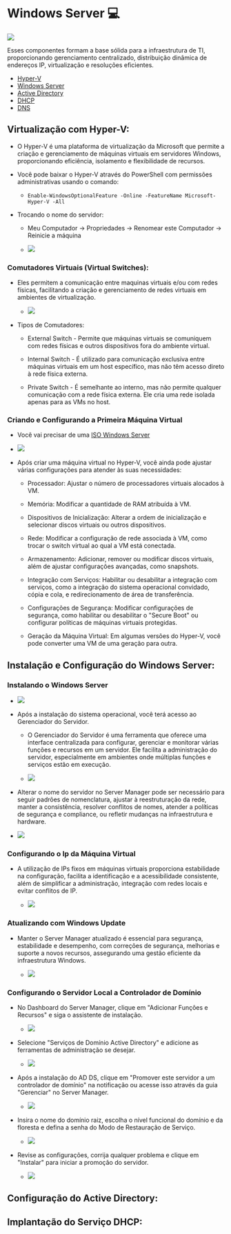 # Windows Server 💻

<a name="logo" href="https://www.artstation.com/matd2d"><img src="w-server.png" /></a>

Esses componentes formam a base sólida para a infraestrutura de TI, proporcionando gerenciamento centralizado, distribuição dinâmica de endereços IP, virtualização e resoluções eficientes.

* [Hyper-V](#Virtualização-com-Hyper-V)
* [Windows Server](#Instalação-e-Configuração-do-Windows-Server)
* [Active Directory](#Configuração-do-Active-Directory)
* [DHCP](#Implantação-do-Serviço-DHCP)
* [DNS](#Instalação-e-Configuração-do-Windows-Server)

## Virtualização com Hyper-V:

* O Hyper-V é uma plataforma de virtualização da Microsoft que permite a criação e gerenciamento de máquinas virtuais em servidores Windows, proporcionando eficiência, isolamento e flexibilidade de recursos.

* Você pode baixar o Hyper-V através do PowerShell com permissões administrativas usando o comando:
  
  * `Enable-WindowsOptionalFeature -Online -FeatureName Microsoft-Hyper-V -All`
 
* Trocando o nome do servidor:
  
  * Meu Computador -> Propriedades -> Renomear este Computador -> Reinicie a máquina
  
   * <img src="p-nome.png" />
 
### Comutadores Virtuais (Virtual Switches):
* Eles permitem a comunicação entre maquinas virtuais e/ou com redes físicas, facilitando a criação e gerenciamento de redes virtuais em ambientes de virtualização.

  * <img src="gcv.png" />
  
* Tipos de Comutadores:
  
  * External Switch - Permite que máquinas virtuais se comuniquem com redes físicas e outros dispositivos fora do ambiente virtual.
    
  * Internal Switch - É utilizado para comunicação exclusiva entre máquinas virtuais em um host específico, mas não têm acesso direto à rede física externa.
    
  * Private Switch - É semelhante ao interno, mas não permite qualquer comunicação com a rede física externa. Ele cria uma rede isolada apenas para as VMs no host.

### Criando e Configurando a Primeira Máquina Virtual

*  Você vai precisar de uma [ISO Windows Server](https://www.microsoft.com/en-us/software-download/windowsinsiderpreviewserver?wa=wsignin1.0)

  * <img src="p-vm.png" />

* Após criar uma máquina virtual no Hyper-V, você ainda pode ajustar várias configurações para atender às suas necessidades:
  
  * Processador: Ajustar o número de processadores virtuais alocados à VM.
    
  * Memória: Modificar a quantidade de RAM atribuída à VM.
    
  * Dispositivos de Inicialização: Alterar a ordem de inicialização e selecionar discos virtuais ou outros dispositivos.
    
  * Rede: Modificar a configuração de rede associada à VM, como trocar o switch virtual ao qual a VM está conectada.
    
  * Armazenamento: Adicionar, remover ou modificar discos virtuais, além de ajustar configurações avançadas, como snapshots.
    
  * Integração com Serviços: Habilitar ou desabilitar a integração com serviços, como a integração do sistema operacional convidado, cópia e cola, e redirecionamento de área de transferência.
    
  * Configurações de Segurança: Modificar configurações de segurança, como habilitar ou desabilitar o "Secure Boot" ou configurar políticas de máquinas virtuais protegidas.
    
  * Geração da Máquina Virtual: Em algumas versões do Hyper-V, você pode converter uma VM de uma geração para outra.

## Instalação e Configuração do Windows Server:

### Instalando o Windows Server

  * <img src="wsi.png" />

* Após a instalação do sistema operacional, você terá acesso ao Gerenciador do Servidor.

  * O Gerenciador do Servidor é uma ferramenta que oferece uma interface centralizada para configurar, gerenciar e monitorar várias funções e recursos em um servidor. Ele facilita a administração do servidor, especialmente em ambientes onde múltiplas funções e serviços estão em execução.

  * <img src="wsv.png" />

* Alterar o nome do servidor no Server Manager pode ser necessário para seguir padrões de nomenclatura, ajustar à reestruturação da rede, manter a consistência, resolver conflitos de nomes, atender a políticas de segurança e compliance, ou refletir mudanças na infraestrutura e hardware.

* <img src="s-nome.png" />

### Configurando o Ip da Máquina Virtual

* A utilização de IPs fixos em máquinas virtuais proporciona estabilidade na configuração, facilita a identificação e a acessibilidade consistente, além de simplificar a administração, integração com redes locais e evitar conflitos de IP.

  * <img src="ip.png" />

### Atualizando com Windows Update

* Manter o Server Manager atualizado é essencial para segurança, estabilidade e desempenho, com correções de segurança, melhorias e suporte a novos recursos, assegurando uma gestão eficiente da infraestrutura Windows.

  * <img src="upd.png" />

### Configurando o Servidor Local a Controlador de Domínio

* No Dashboard do Server Manager, clique em "Adicionar Funções e Recursos" e siga o assistente de instalação.

  * <img src="roles.png" />

* Selecione "Serviços de Domínio Active Directory" e adicione as ferramentas de administração se desejar.

  * <img src="adds.png" />

* Após a instalação do AD DS, clique em "Promover este servidor a um controlador de domínio" na notificação ou acesse isso através da guia "Gerenciar" no Server Manager.

  * <img src="promote.png" />

* Insira o nome do domínio raiz, escolha o nível funcional do domínio e da floresta e defina a senha do Modo de Restauração de Serviço.

  * <img src="nforest.png" />

* Revise as configurações, corrija qualquer problema e clique em "Instalar" para iniciar a promoção do servidor.

  * <img src="user.png" /> 


## Configuração do Active Directory:

## Implantação do Serviço DHCP:
